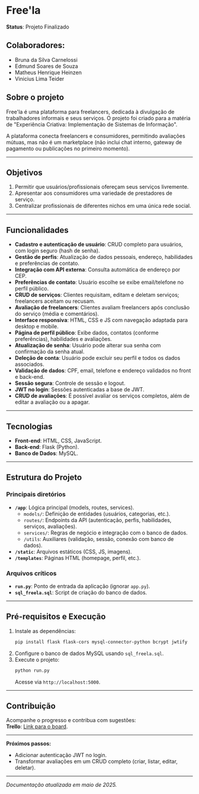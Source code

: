 # Free'la

**Status**: Projeto Finalizado

## Colaboradores:
- Bruna da Silva Carnelossi
- Edmund Soares de Souza
- Matheus Henrique Heinzen
- Vinicius Lima Teider

## Sobre o projeto
Free'la é uma plataforma para freelancers, dedicada à divulgação de trabalhadores informais e seus serviços. O projeto foi criado para a matéria de "Experiência Criativa: Implementação de Sistemas de Informação".

A plataforma conecta freelancers e consumidores, permitindo avaliações mútuas, mas não é um marketplace (não inclui chat interno, gateway de pagamento ou publicações no primeiro momento).

---

## Objetivos
1. Permitir que usuários/profissionais ofereçam seus serviços livremente.
2. Apresentar aos consumidores uma variedade de prestadores de serviço.
3. Centralizar profissionais de diferentes nichos em uma única rede social.

---

## Funcionalidades
- **Cadastro e autenticação de usuário**: CRUD completo para usuários, com login seguro (hash de senha).
- **Gestão de perfis**: Atualização de dados pessoais, endereço, habilidades e preferências de contato.
- **Integração com API externa**: Consulta automática de endereço por CEP.
- **Preferências de contato**: Usuário escolhe se exibe email/telefone no perfil público.
- **CRUD de serviços**: Clientes requisitam, editam e deletam serviços; freelancers aceitam ou recusam.
- **Avaliação de freelancers**: Clientes avaliam freelancers após conclusão do serviço (média e comentários).
- **Interface responsiva**: HTML, CSS e JS com navegação adaptada para desktop e mobile.
- **Página de perfil público**: Exibe dados, contatos (conforme preferências), habilidades e avaliações.
- **Atualização de senha**: Usuário pode alterar sua senha com confirmação da senha atual.
- **Deleção de conta**: Usuário pode excluir seu perfil e todos os dados associados.
- **Validação de dados**: CPF, email, telefone e endereço validados no front e back-end.
- **Sessão segura**: Controle de sessão e logout.
- **JWT no login**: Sessões autenticadas a base de JWT.
- **CRUD de avaliações**: É possível avaliar os serviços completos, além de editar a avaliação ou a apagar.

---

## Tecnologias
- **Front-end**: HTML, CSS, JavaScript.
- **Back-end**: Flask (Python).
- **Banco de Dados**: MySQL.

---

## Estrutura do Projeto
### Principais diretórios
- **`/app`**: Lógica principal (models, routes, services).
  - `models/`: Definição de entidades (usuários, categorias, etc.).
  - `routes/`: Endpoints da API (autenticação, perfis, habilidades, serviços, avaliações).
  - `services/`: Regras de negócio e integração com o banco de dados.
  - `/utils`: Auxiliares (validação, sessão, conexão com banco de dados).
- **`/static`**: Arquivos estáticos (CSS, JS, imagens).
- **`/templates`**: Páginas HTML (homepage, perfil, etc.).


### Arquivos críticos
- **`run.py`**: Ponto de entrada da aplicação (ignorar `app.py`).
- **`sql_freela.sql`**: Script de criação do banco de dados.

---

## Pré-requisitos e Execução
1. Instale as dependências:
   ```bash
   pip install flask flask-cors mysql-connector-python bcrypt jwtify
   ```
2. Configure o banco de dados MySQL usando `sql_freela.sql`.
3. Execute o projeto:
   ```bash
   python run.py
   ```
   Acesse via `http://localhost:5000`.

---

## Contribuição  
Acompanhe o progresso e contribua com sugestões:  
**Trello**: [Link para o board](https://trello.com/invite/b/67be564609ead710a8ad4cd7/ATTI209ac0b23196682f9f6e65f3239080859571DAA2/projeto-ex2).  

---

**Próximos passos:**  
- Adicionar autenticação JWT no login.
- Transformar avaliações em um CRUD completo (criar, listar, editar, deletar).

---  
*Documentação atualizada em maio de 2025.*
